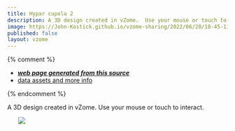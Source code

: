```yaml
---
title: Hypar cupola 2
description: A 3D design created in vZome.  Use your mouse or touch to interact.
image: https://John-Kostick.github.io/vzome-sharing/2022/06/20/18-45-11-Hypar-cupola-2/Hypar-cupola-2.png
published: false
layout: vzome
---
```


{% comment %}
 - [***web page generated from this source***](<https://John-Kostick.github.io/vzome-sharing/2022/06/20/Hypar-cupola-2-18-45-11.html>)
 - [data assets and more info](<https://github.com/John-Kostick/vzome-sharing/tree/main/2022/06/20/18-45-11-Hypar-cupola-2/>)
 
{% endcomment %}

A 3D design created in vZome.  Use your mouse or touch to interact.

<vzome-viewer style="width: 87%; height: 60vh; margin: 5%"
       src="https://John-Kostick.github.io/vzome-sharing/2022/06/20/18-45-11-Hypar-cupola-2/Hypar-cupola-2.vZome" >
  <img src="https://John-Kostick.github.io/vzome-sharing/2022/06/20/18-45-11-Hypar-cupola-2/Hypar-cupola-2.png" />
</vzome-viewer>